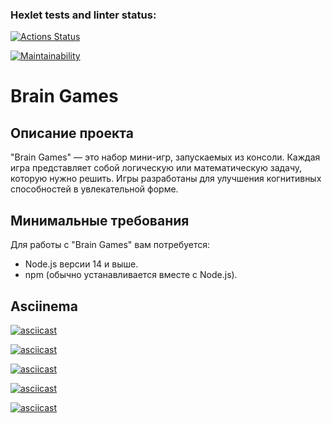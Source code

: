 ### Hexlet tests and linter status:

[![Actions Status](https://github.com/Nintenda/frontend-project-44/actions/workflows/hexlet-check.yml/badge.svg)](https://github.com/Nintenda/frontend-project-44/actions)

[![Maintainability](https://api.codeclimate.com/v1/badges/de4746ae1d0e8b3633d6/maintainability)](https://codeclimate.com/github/Nintenda/frontend-project-44/maintainability)

# Brain Games

## Описание проекта

"Brain Games" — это набор мини-игр, запускаемых из консоли. Каждая игра представляет собой логическую или математическую задачу, которую нужно решить. Игры разработаны для улучшения когнитивных способностей в увлекательной форме.

## Минимальные требования

Для работы с "Brain Games" вам потребуется:
- Node.js версии 14 и выше.
- npm (обычно устанавливается вместе с Node.js).

## Asciinema

[![asciicast](https://asciinema.org/a/qt9p2VRvQvUnnHIPa8ZqHa0k8.svg)](https://asciinema.org/a/qt9p2VRvQvUnnHIPa8ZqHa0k8)

[![asciicast](https://asciinema.org/a/JZA3KLD3uMs3p0P3Wuvw1MSKc.svg)](https://asciinema.org/a/JZA3KLD3uMs3p0P3Wuvw1MSKc)

[![asciicast](https://asciinema.org/a/PpAiDpdUvIM4aNpicgmROga7n.svg)](https://asciinema.org/a/PpAiDpdUvIM4aNpicgmROga7n)

[![asciicast](https://asciinema.org/a/zncIkV0w3e2u9AWnQgMqVqXn1.svg)](https://asciinema.org/a/zncIkV0w3e2u9AWnQgMqVqXn1)

[![asciicast](https://asciinema.org/a/HP1dO8e6DUL2ziXw3TPHgNUui.svg)](https://asciinema.org/a/HP1dO8e6DUL2ziXw3TPHgNUui)